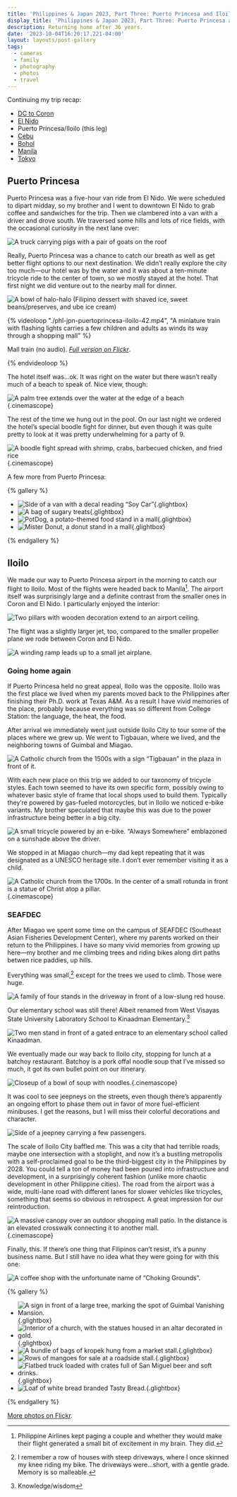 ```yaml
---
title: 'Philippines & Japan 2023, Part Three: Puerto Princesa and Iloilo'
display_title: 'Philippines & Japan 2023, Part Three: Puerto Princesa and Iloilo'
description: Returning home after 36 years.
date: '2023-10-04T16:20:17.221-04:00'
layout: layouts/post-gallery
tags:
  - cameras
  - family
  - photography
  - photos
  - travel
---
```


Continuing my trip recap:

* [DC to Coron](/posts/philippines-japan-2023-part-1)
* [El Nido](/posts/philippines-japan-2023-part-2)
* Puerto Princesa/Iloilo (this leg)
* [Cebu](/posts/philippines-japan-2023-part-4)
* [Bohol](/posts/philippines-japan-2023-part-5)
* [Manila](/posts/philippines-japan-2023-part-6)
* [Tokyo](/posts/philippines-japan-2023-part-7)

## Puerto Princesa

Puerto Princesa was a five-hour van ride from El Nido. We were scheduled to dipart midday, so my brother and I went to downtown El Nido to grab coffee and sandwiches for the trip. Then we clambered into a van with a driver and drove south. We traversed some hills and lots of rice fields, with the occasional curiosity in the next lane over:

![A truck carrying pigs with a pair of goats on the roof](phl-jpn-puertoprincesa-iloilo-2.jpg "Double-decker animal transport")

Really, Puerto Princesa was a chance to catch our breath as well as get better flight options to our next destination. We didn’t really explore the city too much—our hotel was by the water and it was about a ten-minute tricycle ride to the center of town, so we mostly stayed at the hotel. That first night we did venture out to the nearby mall for dinner.

![A bowl of halo-halo (Filipino dessert with shaved ice, sweet beans/preserves, and ube ice cream)](phl-jpn-puertoprincesa-iloilo-3.jpg "Halo-halo")

{% videoloop "./phl-jpn-puertoprincesa-iloilo-42.mp4", "A miniature train with flashing lights carries a few children and adults as winds its way through a shopping mall" %}

Mall train (no audio). [*Full version on Flickr*](https://flic.kr/p/2p6LUfe).

{% endvideoloop %}

The hotel itself was…ok. It was right on the water but there wasn’t really much of a beach to speak of. Nice view, though:

![A palm tree extends over the water at the edge of a beach](phl-jpn-puertoprincesa-iloilo-8.jpg){.cinemascope}

The rest of the time we hung out in the pool. On our last night we ordered the hotel’s special boodle fight for dinner, but even though it was quite pretty to look at it was pretty underwhelming for a party of 9.

![A boodle fight spread with shrimp, crabs, barbecued chicken, and fried rice](phl-jpn-puertoprincesa-iloilo-9.jpg "Boodle fight(let)"){.cinemascope}

A few more from Puerto Princesa:

{% gallery %}

- ![Side of a van with a decal reading “Soy Car”](phl-jpn-puertoprincesa-iloilo-1.jpg "Our ride. I like to think that this was just declaring it was, indeed, a car"){.glightbox}
- ![A bag of sugary treats](phl-jpn-puertoprincesa-iloilo-4.jpg "My daughter noticed this typo"){.glightbox}
- ![PotDog, a potato-themed food stand in a mall](phl-jpn-puertoprincesa-iloilo-5.jpg "Just a wonderful name for this food stand"){.glightbox}
- ![Mister Donut, a donut stand in a mall](phl-jpn-puertoprincesa-iloilo-6.jpg "Tickled by the @tbp sign, which stands for “at iba pa” (et cetera.)"){.glightbox}

{% endgallery %}

## Iloilo

We made our way to Puerto Princesa airport in the morning to catch our flight to Iloilo. Most of the flights were headed back to Manila[^1]. The airport itself was surprisingly large and a definite contrast from the smaller ones in Coron and El Nido. I particularly enjoyed the interior:

![Two pillars with wooden decoration extend to an airport ceiling.](phl-jpn-puertoprincesa-iloilo-10.jpg "Puerto Princesa airport")

The flight was a slightly larger jet, too, compared to the smaller propeller plane we rode between Coron and El Nido.

![A winding ramp leads up to a small jet airplane.](phl-jpn-puertoprincesa-iloilo-13.jpg "Cebu Pacific’s tagline was “Let’s fly every Juan”, why are we like this?")

### Going home again

If Puerto Princesa held no great appeal, Iloilo was the opposite. Iloilo was the first place we lived when my parents moved back to the Philippines after finishing their Ph.D. work at Texas A&M. As a result I have vivid memories of the place, probably because everything was so different from College Station: the language, the heat, the food.

After arrival we immediately went just outside Iloilo City to tour some of the places where we grew up. We went to Tigbauan, where we lived, and the neighboring towns of Guimbal and Miagao.

![A Catholic church from the 1500s with a sign “Tigbauan” in the plaza in front of it.](phl-jpn-puertoprincesa-iloilo-22.jpg "Tigbauan Church")

With each new place on this trip we added to our taxonomy of tricycle styles. Each town seemed to have its own specific form, possibly owing to whatever basic style of frame that local shops used to build them. Typically they’re powered by gas-fueled motorcycles, but in Iloilo we noticed e-bike variants. My brother speculated that maybe this was due to the power infrastructure being better in a big city.

![A small tricycle powered by an e-bike. “Always Somewhere” emblazoned on a sunshade above the driver.](phl-jpn-puertoprincesa-iloilo-15.jpg "Always Somewhere, indeed")

We stopped in at Miagao church—my dad kept repeating that it was designated as a UNESCO heritage site. I don’t ever remember visiting it as a child.

![A Catholic church from the 1700s. In the center of a small rotunda in front is a statue of Christ atop a pillar.](phl-jpn-puertoprincesa-iloilo-17.jpg "Miagao Church"){.cinemascope}

### SEAFDEC

After Miagao we spent some time on the campus of SEAFDEC (Southeast Asian Fisheries Development Center), where my parents worked on their return to the Philippines. I have so many vivid memories from growing up here—my brother and me climbing trees and riding bikes along dirt paths betwen rice paddies, up hills.

Everything was small,[^2] except for the trees we used to climb. Those were huge.

![A family of four stands in the driveway in front of a low-slung red house.](phl-jpn-puertoprincesa-iloilo-20.jpg "In front of our old house. Photo © Joseph Llobrera.")

Our elementary school was still there! Albeit renamed from West Visayas State University Laboratory School to Kinaadman Elementary.[^3]

![Two men stand in front of a gated entrace to an elementary school called Kinaadman.](phl-jpn-puertoprincesa-iloilo-21.jpg "Elementary school. Photo © Joseph Llobrera.")

We eventually made our way back to Iloilo city, stopping for lunch at a batchoy restaurant. Batchoy is a pork offal noodle soup that I’ve missed so much, it got its own bullet point on our itinerary.

![Closeup of a bowl of soup with noodles.](phl-jpn-puertoprincesa-iloilo-35.jpg "Batchoy"){.cinemascope}

It was cool to see jeepneys on the streets, even though there’s apparently an ongoing effort to phase them out in favor of more fuel-efficient minibuses. I get the reasons, but I will miss their colorful decorations and character.

![Side of a jeepney carrying a few passengers.](phl-jpn-puertoprincesa-iloilo-37.jpg "Jeepney")

The scale of Iloilo City baffled me. This was a city that had terrible roads, maybe one intersection with a stoplight, and now it’s a bustling metropolis with a self-proclaimed goal to be the third-biggest city in the Philippines by 2028. You could tell a ton of money had been poured into infrastructure and development, in a surprisingly coherent fashion (unlike more chaotic development in other Philippine cities). The road from the airport was a wide, multi-lane road with different lanes for slower vehicles like tricycles, something that seems so obvious in retrospect. A great impression for our reintroduction.

![A massive canopy over an outdoor shopping mall patio. In the distance is an elevated crosswalk connecting it to another mall.](phl-jpn-puertoprincesa-iloilo-40.jpg "Megaworld Iloilo. Pinoys *love* a mall."){.cinemascope}

Finally, this. If there’s one thing that Filipinos can’t resist, it’s a punny business name. But I still have no idea what they were going for with this one:

![A coffee shop with the unfortunate name of “Choking Grounds”.](phl-jpn-puertoprincesa-iloilo-32.jpg "I…think I’ll pass")

{% gallery %}

* ![A sign in front of a large tree, marking the spot of Guimbal Vanishing Mansion.](phl-jpn-puertoprincesa-iloilo-16.jpg "I assume the dwende live here"){.glightbox}
* ![Interior of a church, with the statues housed in an altar decorated in gold.](phl-jpn-puertoprincesa-iloilo-18.jpg "Inside Miagao church"){.glightbox}
* ![A bundle of bags of kropek hung from a market stall.](phl-jpn-puertoprincesa-iloilo-19.jpg "Kropek!"){.glightbox}
* ![Rows of mangoes for sale at a roadside stall.](phl-jpn-puertoprincesa-iloilo-26.jpg "My mom made us do a u-turn on the main road to check out the mangoes"){.glightbox}
* ![Flatbed truck loaded with crates full of San Miguel beer and soft drinks.](phl-jpn-puertoprincesa-iloilo-30.jpg "Beverage truck"){.glightbox}
* ![Loaf of white bread branded Tasty Bread.](phl-jpn-puertoprincesa-iloilo-39.jpg "As opposed to the other kind"){.glightbox}


{% endgallery %}

[More photos on Flickr](https://flic.kr/s/aHBqjAV99V).


[^1]: Philippine Airlines kept paging a couple and whether they would make their flight generated a small bit of excitement in my brain. They did.

[^2]: I remember a row of houses with steep driveways, where I once skinned my knee riding my bike. The driveways were…short, with a gentle grade. Memory is so malleable.

[^3]: Knowledge/wisdom
